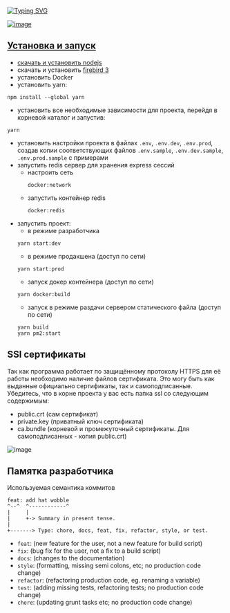 <a href="https://git.io/typing-svg"><img src="https://readme-typing-svg.demolab.com?font=Fira+Code&weight=800&size=32&pause=1000&color=C9D1D9&random=false&width=600&lines=Gedemin+CRM;Построено+на+знаменитой+платформе;Версия+0.4.0" alt="Typing SVG" />

![image](https://github.com/gsbelarus/gdmn-nxt/assets/11502258/552f3ae1-2ac2-4615-9c10-7c9766d6c58e)

## Установка и запуск
 - скачать и устанoвить [nodejs](https://nodejs.org/en/download/)
 - скачать и установить [firebird 3](https://firebirdsql.org/en/firebird-3-0/)
 - установить Docker
 - установить yarn:
 ```
 npm install --global yarn
 ``` 
 - установить все необходимые зависимости для проекта, перейдя в корневой каталог и запустив:
 ```
 yarn
 ```
 - установить настройки проекта в файлах `.env`, `.env.dev`, `.env.prod`, создав копии соответствующих файлов `.env.sample`, `.env.dev.sample`, `.env.prod.sample` с примерами
 - запустить redis сервер для хранения express сессий
    * настроить сеть
      ```
      docker:network
      ```
    * запустить контейнер redis
      ```
      docker:redis
      ```
 - запустить проект:
    * в режиме разработчика 
     ```
     yarn start:dev
     ```
    * в режиме продакшена (доступ по сети)
     ```
     yarn start:prod
     ```
    * запуск докер контейнера (доступ по сети)
     ```
     yarn docker:build
     ```
     * запуск в режиме раздачи сервером статического файла (доступ по сети)
     ```
     yarn build
     yarn pm2:start
     ```          
## SSl сертификаты
Так как программа работает по защищённому протоколу HTTPS для её работы необходимо наличие файлов сертификата.
Это могу быть как выданные официально сертификаты, так и самоподписанные.
Убедитесь, что в корне проекта у вас есть папка ssl со следующим содержимым:
- public.crt (сам сертификат)
- private.key (приватный ключ сертификата)
- ca.bundle (корневой и промежуточный сертификаты. Для самоподписанных - копия public.crt)

![image](https://github.com/gsbelarus/gdmn-nxt/assets/11502258/8775e08e-c443-483b-913a-e6ad88194b6d)


## Памятка разработчика
Используемая семантика коммитов
```
feat: add hat wobble
^--^  ^------------^
|     |
|     +-> Summary in present tense.
|
+-------> Type: chore, docs, feat, fix, refactor, style, or test.
```
- `feat`: (new feature for the user, not a new feature for build script)
- `fix`: (bug fix for the user, not a fix to a build script)
- `docs`: (changes to the documentation)
- `style`: (formatting, missing semi colons, etc; no production code change)
- `refactor`: (refactoring production code, eg. renaming a variable)
- `test`: (adding missing tests, refactoring tests; no production code change)
- `chore`: (updating grunt tasks etc; no production code change)
